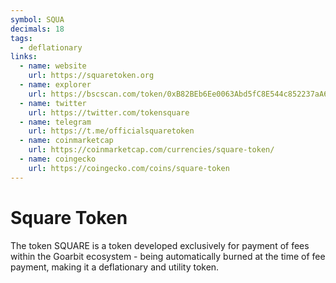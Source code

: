 ```yaml
---
symbol: SQUA
decimals: 18
tags:
  - deflationary
links:
  - name: website
    url: https://squaretoken.org
  - name: explorer
    url: https://bscscan.com/token/0xB82BEb6Ee0063Abd5fC8E544c852237aA62CBb14
  - name: twitter
    url: https://twitter.com/tokensquare
  - name: telegram
    url: https://t.me/officialsquaretoken
  - name: coinmarketcap
    url: https://coinmarketcap.com/currencies/square-token/
  - name: coingecko
    url: https://coingecko.com/coins/square-token
---
```


# Square Token

The token SQUARE is a token developed exclusively for payment of fees within the Goarbit ecosystem - being automatically burned at the time of fee payment, making it a deflationary and utility token.
